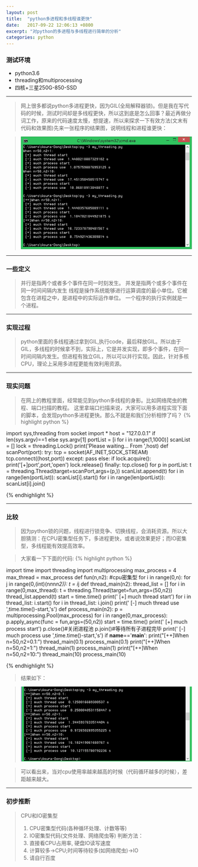 ```yaml
---
layout: post
title:  "python多进程和多线程谁更快"
date:   2017-09-22 12:06:13 +0800
excerpt: "对python的多进程与多线程进行简单的分析"
categories: python
---
```


### 测试环境
- python3.6 
- threading和multiprocessing
- 四核+三星250G-850-SSD

--------------------------------------------------------------------------------
> 网上很多都说python多进程更快，因为GIL(全局解释器锁)。但是我在写代码的时候，测试时间却是多线程更快，所以这到底是怎么回事？最近再做分词工作，原来的代码速度太慢，想提速，所以来探求一下有效方法(文末有代码和效果图)先来一张程序的结果图，说明线程和进程谁更快： 

   >    ![](/images/17092201.png) 

--------------------------------------------------------------------------------
### 一些定义
> 并行是指两个或者多个事件在同一时刻发生。
> 并发是指两个或多个事件在同一时间间隔内发生
> 线程是操作系统能够进行运算调度的最小单位。它被包含在进程之中，是进程中的实际运作单位。
> 一个程序的执行实例就是一个进程。

--------------------------------------------------------------------------------
### 实现过程
> python里面的多线程通过拿到GIL,执行code，最后释放GIL。所以由于GIL，多线程的时候拿不到，实际上，它是并发实现，即多个事件，在同一时间间隔内发生。但进程有独立GIL，所以可以并行实现。因此，针对多核CPU，理论上采用多进程更能有效利用资源。

--------------------------------------------------------------------------------
### 现实问题
> 在网上的教程里面，经常能见到python多线程的身影。比如网络爬虫的教程、端口扫描的教程。
这里拿端口扫描来说，大家可以用多进程实现下面的脚本，会发现python多进程更快。那么不就是和我们分析相悖了吗？
{% highlight python %}

import sys,threading
from socket import *
host = "127.0.0.1" if len(sys.argv)==1 else sys.argv[1]
portList = [i for i in range(1,1000)]
scanList = []
lock = threading.Lock()
print('Please waiting... From ',host)
def scanPort(port):
    try:
        tcp = socket(AF_INET,SOCK_STREAM)
        tcp.connect((host,port))
    except:
        pass
    else:
        if lock.acquire():
            print('[+]port',port,'open')
            lock.release()
    finally:
        tcp.close()
for p in portList:
    t = threading.Thread(target=scanPort,args=(p,))
    scanList.append(t)
for i in range(len(portList)):
    scanList[i].start()
for i in range(len(portList)):
    scanList[i].join()

{% endhighlight %}

--------------------------------------------------------------------------------
### 比较
> 因为python锁的问题，线程进行锁竞争、切换线程，会消耗资源。所以大胆猜测：在CPU密集型任务下，多进程更快，或者说效果更好；而IO密集型，多线程能有效提高效率。

> 大家看一下下面的代码:
{% highlight python %}

import time
import threading
import multiprocessing
max_process = 4
max_thread = max_process
def fun(n,n2):
    #cpu密集型
    for  i in range(0,n):
        for j in range(0,(int)(n*n*n*n2)):
            t = i*j
def thread_main(n2):
    thread_list = []
    for i in range(0,max_thread):
        t = threading.Thread(target=fun,args=(50,n2))
        thread_list.append(t)
    start = time.time()
    print(' [+] much thread start')
    for i in thread_list:
        i.start()
    for i in thread_list:
        i.join()
    print(' [-] much thread use ',time.time()-start,'s')
def process_main(n2):
    p = multiprocessing.Pool(max_process)
    for i in range(0,max_process):
        p.apply_async(func = fun,args=(50,n2))
    start = time.time()
    print(' [+] much process start')
    p.close()#关闭进程池
    p.join()#等待所有子进程完毕
    print(' [-] much process use ',time.time()-start,'s')
if __name__=='__main__':
    print("[++]When n=50,n2=0.1:")
    thread_main(0.1)
    process_main(0.1)
    print("[++]When n=50,n2=1:")
    thread_main(1)
    process_main(1)
    print("[++]When n=50,n2=10:")
    thread_main(10)
    process_main(10)

{% endhighlight %}

> 结果如下：

   > ![](/images/17092202.png) 

> 可以看出来，当对cpu使用率越来越高的时候（代码循环越多的时候），差距越来越大。

-------------------------------------------------------------------------
### 初步推断 
> CPU和IO密集型
>   1. CPU密集型代码(各种循环处理、计数等等)
>   2. IO密集型代码(文件处理、网络爬虫等)
> 判断方法：
>   3. 直接看CPU占用率, 硬盘IO读写速度
>   4. 计算较多->CPU;时间等待较多(如网络爬虫)->IO
>   5. 请自行百度
